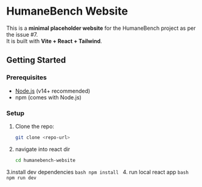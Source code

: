 # HumaneBench Website

This is a **minimal placeholder website** for the HumaneBench project as per the issue #7.  
It is built with **Vite + React + Tailwind**.


## Getting Started

### Prerequisites
- [Node.js](https://nodejs.org/) (v14+ recommended)
- npm (comes with Node.js)

### Setup
1. Clone the repo:
   ```bash
   git clone <repo-url>
   ```
2. navigate into react dir
    ```bash
   cd humanebench-website
   ```
3.install dev dependencies
    ```bash
    npm install
    ```
4. run local react app
    ```bash
    npm run dev
    ```
   
